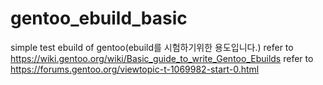 # gentoo_ebuild_basic
simple test ebuild of gentoo(ebuild를 시험하기위한 용도입니다.)
  refer to https://wiki.gentoo.org/wiki/Basic_guide_to_write_Gentoo_Ebuilds
  refer to https://forums.gentoo.org/viewtopic-t-1069982-start-0.html
